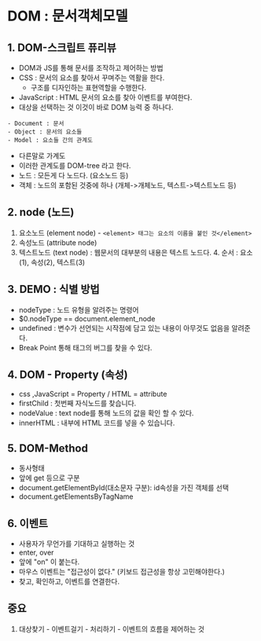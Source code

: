 # DOM : 문서객체모델
## 1. DOM-스크립트 퓨리뷰
  - DOM과 JS를 통해 문서를 조작하고 제어하는 방법
  - CSS : 문서의 요소를 찾아서 꾸며주는 역활을 한다.
    - 구조를 디자인하는 표현역할을 수행한다.
  - JavaScript : HTML 문서의 요소를 찾아 이벤트를 부여한다.
  - 대상을 선택하는 것 이것이 바로 DOM 능력 중 하나다.  
```
- Document : 문서
- Object : 문서의 요소들
- Model : 요소들 간의 관계도
```
  - 다른말로 가계도
  - 이러한 관계도를 DOM-tree 라고 한다.
  - 노드 : 모든게 다 노드다. (요소노드 등)
  - 객체 : 노드의 포함된 것중에 하나 (개체->개체노드, 텍스트->텍스트노드 등)

## 2. node (노드)
  1. 요소노드 (element node)
    - ```<element> 태그는 요소의 이름을 붙인 것</element>```  
  2. 속성노드 (attribute node)
  3. 텍스트노드 (text node) : 웹문서의 대부분의 내용은 텍스트 노드다.
    4. 순서 : 요소(1), 속성(2), 텍스트(3)  

## 3. DEMO : 식별 방법
  - nodeType : 노드 유형을 알려주는 명령어
  - $0.nodeType == document.element_node
  - undefined : 변수가 선언되는 시작점에 담고 있는 내용이 아무것도 없음을 알려준다.
  - Break Point 통해 태그의 버그를 찾을 수 있다.

## 4. DOM - Property (속성)
  - css ,JavaScript = Property / HTML = attribute
  - firstChild : 첫번째 자식노드를 찾습니다.
  - nodeValue : text node를 통해 노드의 값을 확인 할 수 있다.
  - innerHTML : 내부에 HTML 코드를 넣을 수 있습니다.

## 5. DOM-Method  
  - 동사형태  
  - 앞에 get 등으로 구분  
  - document.getElementById(대소문자 구분): id속성을 가진 객체를 선택
  - document.getElementsByTagName

## 6. 이벤트
  - 사용자가 무언가를 기대하고 실행하는 것
  - enter, over
  - 앞에 "on" 이 붙는다.
  - 마우스 이벤트는 "접근성이 없다." (키보드 접근성을 항상 고민해야한다.)
  - 찾고, 확인하고, 이벤트를 연결한다.

## 중요
  1. 대상찾기 - 이벤트걸기 - 처리하기
    - 이벤트의 흐름을 제어하는 것
